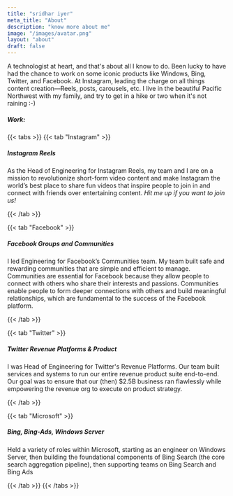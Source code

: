 ```yaml
---
title: "sridhar iyer"
meta_title: "About"
description: "know more about me"
image: "/images/avatar.png"
layout: "about"
draft: false
---
```


A technologist at heart, and that's about all I know to do. Been lucky to have had the chance to work on some iconic products like Windows, Bing, Twitter, and Facebook. At Instagram, leading the charge on all things content creation—Reels, posts, carousels, etc. I live in the beautiful Pacific Northwest with my family, and try to get in a hike or two when it's not raining :-)

##### Work:
{{< tabs >}}
{{< tab "Instagram" >}}

##### Instagram Reels

As the Head of Engineering for Instagram Reels, my team and I are on a mission to revolutionize short-form video content and make Instagram the world’s best place to share fun videos that inspire people to join in and connect with friends over entertaining content.
*Hit me up if you want to join us!*

{{< /tab >}}

{{< tab "Facebook" >}}

##### Facebook Groups and Communities

I led Engineering for Facebook’s Communities team. My team built safe and rewarding communities that are simple and efficient to manage. Communities are essential for Facebook because they allow people to connect with others who share their interests and passions. Communities enable people to form deeper connections with others and build meaningful relationships, which are fundamental to the success of the Facebook platform.

{{< /tab >}}

{{< tab "Twitter" >}}

##### Twitter Revenue Platforms & Product

I was Head of Engineering for Twitter's Revenue Platforms. Our team built services and systems to run our entire revenue product suite end-to-end. Our goal was to ensure that our (then) $2.5B business ran flawlessly while empowering the revenue org to execute on product strategy.

{{< /tab >}}

{{< tab "Microsoft" >}}

##### Bing, Bing-Ads, Windows Server

Held a variety of roles within Microsoft, starting as an engineer on Windows Server, then building the foundational components of Bing Search (the core search aggregation pipeline), then supporting teams on Bing Search and Bing Ads

{{< /tab >}}
{{< /tabs >}}
